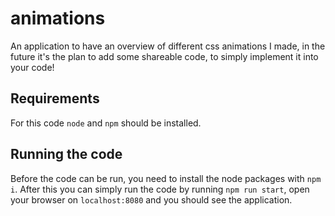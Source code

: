 # animations

An application to have an overview of different css animations I made, in the future it's the plan to add some shareable code, to simply implement it into your code!

## Requirements
For this code `node` and `npm` should be installed.

## Running the code
Before the code can be run, you need to install the node packages with `npm i`.
After this you can simply run the code by running `npm run start`, open your browser on `localhost:8080` and you should see the application.
